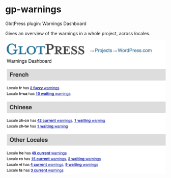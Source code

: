 # gp-warnings
GlotPress plugin: Warnings Dashboard

Gives an overview of the warnings in a whole project, across locales.

![screenshot](screenshot.png)
